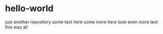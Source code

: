# hello-world
just another repository
some text here
some more here
look even more text
this was all

